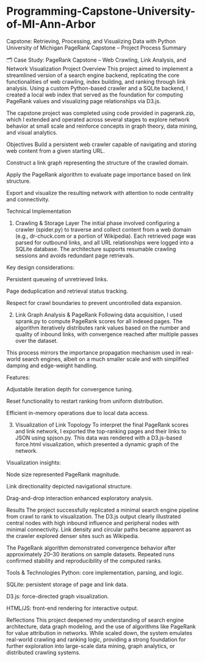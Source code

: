 # Programming-Capstone-University-of-MI-Ann-Arbor
Capstone: Retrieving, Processing, and Visualizing Data with Python University of Michigan
PageRank Capstone – Project Process Summary

🗂 Case Study: PageRank Capstone – Web Crawling, Link Analysis, and Network Visualization
Project Overview
This project aimed to implement a streamlined version of a search engine backend, replicating the core functionalities of web crawling, index building, and ranking through link analysis. Using a custom Python-based crawler and a SQLite backend, I created a local web index that served as the foundation for computing PageRank values and visualizing page relationships via D3.js.

The capstone project was completed using code provided in pagerank.zip, which I extended and operated across several stages to explore network behavior at small scale and reinforce concepts in graph theory, data mining, and visual analytics.

Objectives
Build a persistent web crawler capable of navigating and storing web content from a given starting URL.

Construct a link graph representing the structure of the crawled domain.

Apply the PageRank algorithm to evaluate page importance based on link structure.

Export and visualize the resulting network with attention to node centrality and connectivity.

Technical Implementation
1. Crawling & Storage Layer
The initial phase involved configuring a crawler (spider.py) to traverse and collect content from a web domain (e.g., dr-chuck.com or a portion of Wikipedia). Each retrieved page was parsed for outbound links, and all URL relationships were logged into a SQLite database. The architecture supports resumable crawling sessions and avoids redundant page retrievals.

Key design considerations:

Persistent queueing of unretrieved links.

Page deduplication and retrieval status tracking.

Respect for crawl boundaries to prevent uncontrolled data expansion.

2. Link Graph Analysis & PageRank
Following data acquisition, I used sprank.py to compute PageRank scores for all indexed pages. The algorithm iteratively distributes rank values based on the number and quality of inbound links, with convergence reached after multiple passes over the dataset.

This process mirrors the importance propagation mechanism used in real-world search engines, albeit on a much smaller scale and with simplified damping and edge-weight handling.

Features:

Adjustable iteration depth for convergence tuning.

Reset functionality to restart ranking from uniform distribution.

Efficient in-memory operations due to local data access.

3. Visualization of Link Topology
To interpret the final PageRank scores and link network, I exported the top-ranking pages and their links to JSON using spjson.py. This data was rendered with a D3.js-based force.html visualization, which presented a dynamic graph of the network.

Visualization insights:

Node size represented PageRank magnitude.

Link directionality depicted navigational structure.

Drag-and-drop interaction enhanced exploratory analysis.

Results
The project successfully replicated a minimal search engine pipeline from crawl to rank to visualization. The D3.js output clearly illustrated central nodes with high inbound influence and peripheral nodes with minimal connectivity. Link density and circular paths became apparent as the crawler explored denser sites such as Wikipedia.

The PageRank algorithm demonstrated convergence behavior after approximately 20–30 iterations on sample datasets. Repeated runs confirmed stability and reproducibility of the computed ranks.

Tools & Technologies
Python: core implementation, parsing, and logic.

SQLite: persistent storage of page and link data.

D3.js: force-directed graph visualization.

HTML/JS: front-end rendering for interactive output.

Reflections
This project deepened my understanding of search engine architecture, data graph modeling, and the use of algorithms like PageRank for value attribution in networks. While scaled down, the system emulates real-world crawling and ranking logic, providing a strong foundation for further exploration into large-scale data mining, graph analytics, or distributed crawling systems.
